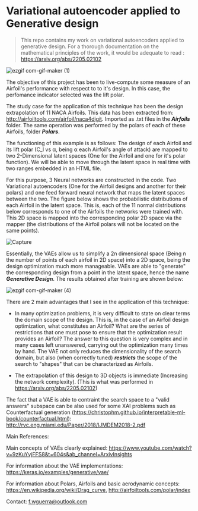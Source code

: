 # Variational autoencoder applied to Generative design
> This repo contains my work on variational autoencoders applied to generative design. For a thorough documentation on the mathematical principles of the work, it would be adequate to read : https://arxiv.org/abs/2205.02102

![ezgif com-gif-maker (1)](https://user-images.githubusercontent.com/57362874/191920898-3d46f06b-efa5-417c-a067-95afac28df97.gif)



The objective of this project has been to live-compute some measure of an Airfoil's performance with respect to to it's design. In this case, the perfomance indicator selected was the lift polar. 

 
The study case for the application of this technique has been the design extrapolation of 11 NACA Airfoils. This data has been extracted from: http://airfoiltools.com/airfoil/naca4digit. Imported as .txt files in the ***Airfoils*** folder. The same operation was performed by the polars of each of these Airfoils, folder ***Polars***. 

The functioning of this example is as follows: The design of each Airfoil and its lift polar (C_l vs α, being α each Airfoil's angle of attack) are mapped to two 2-Dimensional latent spaces (One for the Airfoil and one for it's polar function). We will be able to move through the latent space in real time with two ranges embedded in an HTML file.

For this purpose, 3 Neural networks are constructed in the code. Two Variational autoencoders (One for the Airfoil designs and another for their polars) and one feed forward neural network that maps the latent spaces between the two. The figure below shows the probabilistic distributions of each Airfoil in the latent space. This is, each of the 11 normal distributions below corresponds to one of the Airfoils the networks were trained with. This 2D space is mapped into the corresponding polar 2D space via the mapper (the distributions of the Airfoil polars will not be located on the same points).


![Capture](https://user-images.githubusercontent.com/57362874/191486351-6c859f63-e314-4c5d-bb66-4e830c0f8f2c.PNG)

Essentially, the VAEs allow us to simplify a 2n dimensional space (Being n the number of points of each airfoil in 2D space) into a 2D space, being the design optimization much more manageable. VAEs are able to "generate" the corresponding design from a point in the latent space, hence the name ***Generative Design***.
The results obtained after training are shown below:

![ezgif com-gif-maker (4)](https://user-images.githubusercontent.com/57362874/191941005-4bbfee82-825f-4c60-a13a-2167663e570b.gif)

There are 2 main advantages that I see in the application of this technique:

* In many optimization problems, it is very difficult to state on clear terms the domain scope of the design. This is, in the case of an Airfoil design optimization, what constitutes an Airfoil? What are the series of restrictions that one must pose to ensure that the optimization result provides an Airfoil? The answer to this question is very complex and in many cases left unanswered, carrying out the optimization many times by hand. The VAE not only reduces the dimensionality of the search domain, but also (when correctly tuned) ***restricts*** the scope of the search to "shapes" that can be characterized as Airfoils.

* The extrapolation of this design to 3D objects is immediate (Increasing the network complexity). (This is what was performed in https://arxiv.org/abs/2205.02102)

The fact that a VAE is able to contraint the search space to a "valid answers" subspace can be also used for some XAI problems such as Counterfactual generation (https://christophm.github.io/interpretable-ml-book/counterfactual.html): http://rvc.eng.miami.edu/Paper/2018/IJMDEM2018-2.pdf



Main References:

Main concepts of VAEs clearly explained: https://www.youtube.com/watch?v=9zKuYvjFFS8&t=604s&ab_channel=ArxivInsights

For information about the VAE implementations: https://keras.io/examples/generative/vae/

For information about Polars, Airfoils and basic aerodynamic concepts: https://en.wikipedia.org/wiki/Drag_curve, http://airfoiltools.com/polar/index

Contact: f.wguerra@outlook.com
